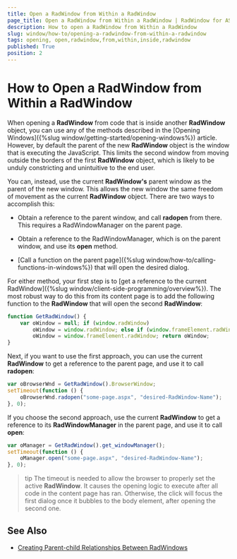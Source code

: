 ```yaml
---
title: Open a RadWindow from Within a RadWindow
page_title: Open a RadWindow from Within a RadWindow | RadWindow for ASP.NET AJAX Documentation
description: How to open a RadWindow from Within a RadWindow
slug: window/how-to/opening-a-radwindow-from-within-a-radwindow
tags: opening, open,radwindow,from,within,inside,radwindow
published: True
position: 2
---
```


# How to Open a RadWindow from Within a RadWindow

When opening a **RadWindow** from code that is inside another **RadWindow** object, you can use any of the methods described in the [Opening Windows]({%slug window/getting-started/opening-windows%}) article. However, by default the parent of the new **RadWindow** object is the window that is executing the JavaScript. This limits the second window from moving outside the borders of the first **RadWindow** object, which is likely to be unduly constricting and unintuitive to the end user.

You can, instead, use the current **RadWindow's** parent window as the parent of the new window. This allows the new window the same freedom of movement as the current **RadWindow** object. There are two ways to accomplish this:

* Obtain a reference to the parent window, and call **radopen** from there. This requires a RadWindowManager on the parent page.

* Obtain a reference to the RadWindowManager, which is on the parent window, and use its **open** method.

* [Call a function on the parent page]({%slug window/how-to/calling-functions-in-windows%}) that will open the desired dialog.

For either method, your first step is to [get a reference to the current RadWindow]({%slug window/client-side-programming/overview%}). The most robust way to do this from its content page is to add the following function to the **RadWindow** that will open the second **RadWindow**:

````JavaScript	
function GetRadWindow() {
	var oWindow = null; if (window.radWindow)
		oWindow = window.radWindow; else if (window.frameElement.radWindow)
		oWindow = window.frameElement.radWindow; return oWindow;
}
````

Next, if you want to use the first approach, you can use the current **RadWindow** to get a reference to the parent page, and use it to call **radopen**:

````JavaScript
var oBrowserWnd = GetRadWindow().BrowserWindow;
setTimeout(function () {
	oBrowserWnd.radopen("some-page.aspx", "desired-RadWindow-Name");
}, 0);
````

If you choose the second approach, use the current **RadWindow** to get a reference to its **RadWindowManager** in the parent page, and use it to call **open**:

````JavaScript
var oManager = GetRadWindow().get_windowManager();
setTimeout(function () {
	oManager.open("some-page.aspx", "desired-RadWindow-Name");
}, 0);
````


>tip The timeout is needed to allow the browser to properly set the active **RadWindow**. It causes the opening logic to execute after all code in the content page has ran. Otherwise, the click will focus the first dialog once it bubbles to the body element, after opening the second one.


## See Also

 * [Creating Parent-child Relationships Between RadWindows](https://www.telerik.com/support/code-library/creating-parent-child-relationships-between-radwindows-and-passing-data-between-them)
